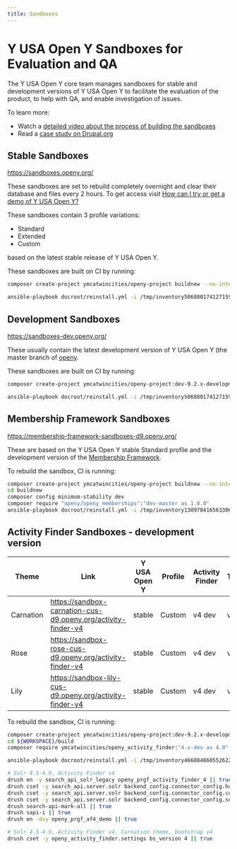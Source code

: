 ```yaml
---
title: Sandboxes
---
```


# Y USA Open Y Sandboxes for Evaluation and QA

The Y USA Open Y core team manages sandboxes for stable and development versions of Y USA Open Y to facilitate the evaluation of the product, to help with QA, and enable investigation of issues.

To learn more:

- Watch a [detailed video about the process of building the sandboxes](https://www.youtube.com/watch?v=dS-8-t0WJgo)
- Read a [case study on Drupal.org](https://www.drupal.org/case-study/open-y-sandboxes)

## Stable Sandboxes

https://sandboxes.openy.org/

These sandboxes are set to rebuild completely overnight and clear their database and files every 2 hours. To get access visit [How can I try or get a demo of Y USA Open Y?](https://community.openymca.org/t/how-can-i-try-or-get-a-demo-of-open-y/318)

These sandboxes contain 3 profile variations:

- Standard
- Extended
- Custom

based on the latest stable release of Y USA Open Y.

These sandboxes are built on CI by running:

```sh
composer create-project ymcatwincities/openy-project buildnew --no-interaction --prefer-dist

ansible-playbook docroot/reinstall.yml -i /tmp/inventory5068801741271597001.ini -f 5 -e php_env_vars=APP_ENV=dev -e mysql_user=*** -e mysql_password=*** -e mysql_db=sandbox_carnation_custom -e drupal_folder=/var/www/sandbox_carnation_custom -e site_url=https://sandbox-carnation-cus.openy.org -e pp_environment=demo -e run_reinstall=true -e "openy_profile_install_settings='openy_configure_profile.preset=complete openy_theme_select.theme=openy_carnation'" -e use_solr=false -i localhost, --connection=local -vvvv
```

## Development Sandboxes

https://sandboxes-dev.openy.org/

These usually contain the latest development version of Y USA Open Y (the master branch of [openy](https://github.com/ymcatwincities/openy).

These sandboxes are built on CI by running:

```sh
composer create-project ymcatwincities/openy-project:dev-9.2.x-development buildnew --no-interaction --prefer-dist

ansible-playbook docroot/reinstall.yml -i /tmp/inventory5068801741271597001.ini -f 5 -e php_env_vars=APP_ENV=dev -e mysql_user=*** -e mysql_password=*** -e mysql_db=sandbox_carnation_custom -e drupal_folder=/var/www/sandbox_carnation_custom -e site_url=https://sandbox-carnation-cus.openy.org -e pp_environment=demo -e run_reinstall=true -e "openy_profile_install_settings='openy_configure_profile.preset=complete openy_theme_select.theme=openy_carnation'" -e use_solr=false -i localhost, --connection=local -vvvv
```

## Membership Framework Sandboxes

https://membership-framework-sandboxes-d9.openy.org/

These are based on the Y USA Open Y stable Standard profile and the development version of the [Membership Framework](https://github.com/ymcatwincities/openy_memberships).

To rebuild the sandbox, CI is running:

```sh
composer create-project ymcatwincities/openy-project buildnew --no-interaction --prefer-dist
cd buildnew
composer config minimum-stability dev
composer require "openy/openy_memberships":"dev-master as 1.0.0"
ansible-playbook docroot/reinstall.yml -i /tmp/inventory13097841656330601319.ini -f 5 -e php_env_vars=APP_ENV=dev -e mysql_user=*** -e mysql_password=*** -e mysql_db=d9_sandbox_carnation_std_membership_framework -e drupal_folder=/var/www/d9_sandbox_carnation_std_membership_framework -e site_url=https://sandbox-carnation-std-membership-framework-d9.openy.org -e pp_environment=membership_framework -e run_reinstall=true -e "openy_profile_install_settings='openy_configure_profile.preset=standard openy_theme_select.theme=openy_carnation openy_select_content.content=0'" -e use_solr=false -i localhost, --connection=local -vvvv
```

## Activity Finder Sandboxes - development version

| Theme | Link | Y USA Open Y | Profile | Activity Finder | Theme | Bootstrap |
| ---- | ---- | ---- | ---- | ---- | ---- | ---- |
| Carnation | https://sandbox-carnation-cus-d9.openy.org/activity-finder-v4 | stable | Custom | v4 dev | v4 |
| Rose | https://sandbox-rose-cus-d9.openy.org/activity-finder-v4 | stable |  Custom | v4 dev | v3 |
| Lily | https://sandbox-lily-cus-d9.openy.org/activity-finder-v4 | stable | Custom | v4 dev | v3 |

To rebuild the sandbox, CI is running:

```sh
composer create-project ymcatwincities/openy-project:dev-9.2.x-development-af4 build --no-interaction --prefer-dist
cd ${WORKSPACE}/build
composer require ymcatwincities/openy_activity_finder:"4.x-dev as 4.0"

ansible-playbook docroot/reinstall.yml -i /tmp/inventory4660848605526222353.ini -f 5 -e php_env_vars=APP_ENV=dev -e mysql_user=*** -e mysql_password=*** -e mysql_db=d9_sandbox_carnation_custom -e drupal_folder=/var/www/d9_sandbox_carnation_custom -e site_url=https://sandbox-carnation-cus-d9.openy.org -e pp_environment=demo -e run_reinstall=true -e "openy_profile_install_settings='openy_configure_profile.preset=complete openy_theme_select.theme=openy_carnation'" -i localhost, --connection=local -vvvv

# Solr 4.5-4.9, Activity Finder v4
drush en -y search_api_solr_legacy openy_prgf_activity_finder_4 || true
drush cset -y search_api.server.solr backend_config.connector_config.host 127.0.0.1 -y || true
drush cset -y search_api.server.solr backend_config.connector_config.core ${VHOST_FOLDER} -y
drush cset -y search_api.server.solr backend_config.connector_config.solr_version 4.5 -y
drush search-api-mark-all || true
drush sapi-i || true
drush en -dvy openy_prgf_af4_demo || true

# Solr 4.5-4.9, Activity Finder v4, Carnation theme, bootstrap v4
drush cset -y openy_activity_finder.settings bs_version 4 || true

```
